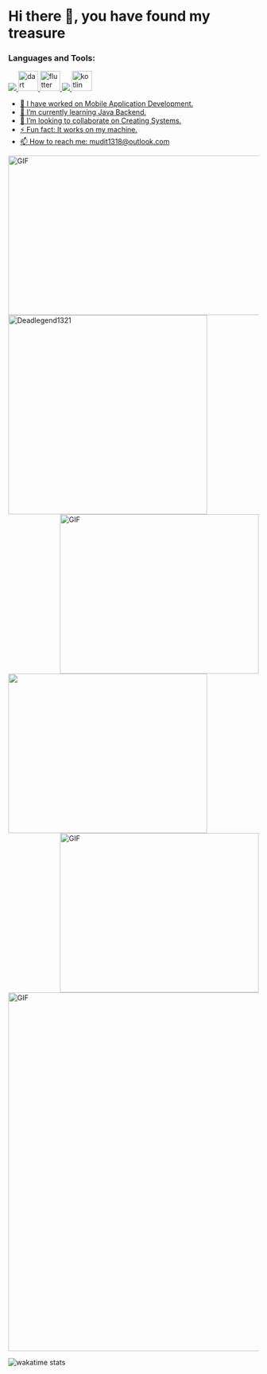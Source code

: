 # Hi there 👋, you have found my treasure 


<h3 align="left">Languages and Tools:</h3>
<p align="left">      <a href="https://developer.android.com" target="_blank">       <img src="https://www.vectorlogo.zone/logos/android/android-icon.svg"/>                               </a>   <a href="https://dart.dev" target="_blank"> <img src="https://www.vectorlogo.zone/logos/dartlang/dartlang-icon.svg" alt="dart" width="40" height="40"/>        </a>        <a href="https://flutter.dev" target="_blank"> <img src="https://www.vectorlogo.zone/logos/flutterio/flutterio-icon.svg" alt="flutter" width="40" height="40"/>       </a>                                          <a href="https://www.java.com" target="_blank"> <img src="https://www.vectorlogo.zone/logos/java/java-icon.svg"/>      </a>    <a href="https://kotlinlang.org" target="_blank"> <img src="https://www.vectorlogo.zone/logos/kotlinlang/kotlinlang-icon.svg" alt="kotlin" width="40" height="40"/>     </p>

- 🔭 I have worked on Mobile Application Development.
- 🌱 I’m currently learning Java Backend.
- 👯 I’m looking to collaborate on Creating Systems.
- ⚡ Fun fact: It works on my machine.
- 📫 How to reach me: mudit1318@outlook.com
 <img align="right" alt="GIF" src="https://github.com/Deadlegend1321/Uber-Driver/assets/51445048/833c6bd9-4df2-47c2-838c-4a22857bace2" width="600" height="320" />
  

 
 

    
    
 <p align="left"> <img src="https://github-readme-stats-sigma-five.vercel.app/api?username=Deadlegend1321&show_icons=true&locale=en" alt="Deadlegend1321" width="400" height="400" /> <img align="right" alt="GIF" src="https://github.com/Deadlegend1321/Uber-Driver/assets/51445048/07b60968-f636-4afa-8998-f0c7dc0f42cb" width="400" height="320" />
  
<p align="left"> <img src="https://github.com/Deadlegend1321/Deadlegend1321/assets/51445048/39b61197-7521-4c23-bbe4-45086b9b920f" width="400" height="320"/> <img align="right" alt="GIF" src="https://github-readme-stats-sigma-five.vercel.app/api/top-langs/?username=Deadlegend1321" width="400" height="320" />



 <img align="center" alt="GIF" src="https://user-images.githubusercontent.com/51445048/95010274-8cd1c580-0645-11eb-87a7-3a13f14af549.gif" width="900" height="720" />
 
 ![wakatime stats](https://wakatime.com/share/@DeadLegend/35424954-e04a-45f9-802f-16c9f876fcc0.svg)
<!--
**Deadlegend1321/Deadlegend1321** is a ✨ _special_ ✨ repository because its `README.md` (this file) appears on your GitHub profile.



- 🔭 I’m currently working on Flutter
- 🌱 I’m currently learning ...
- 👯 I’m looking to collaborate on ...
- 🤔 I’m looking for help with ...
- 💬 Ask me about ...
- 📫 How to reach me: ...
- 😄 Pronouns: ...
- ⚡ Fun fact: ...
-->
